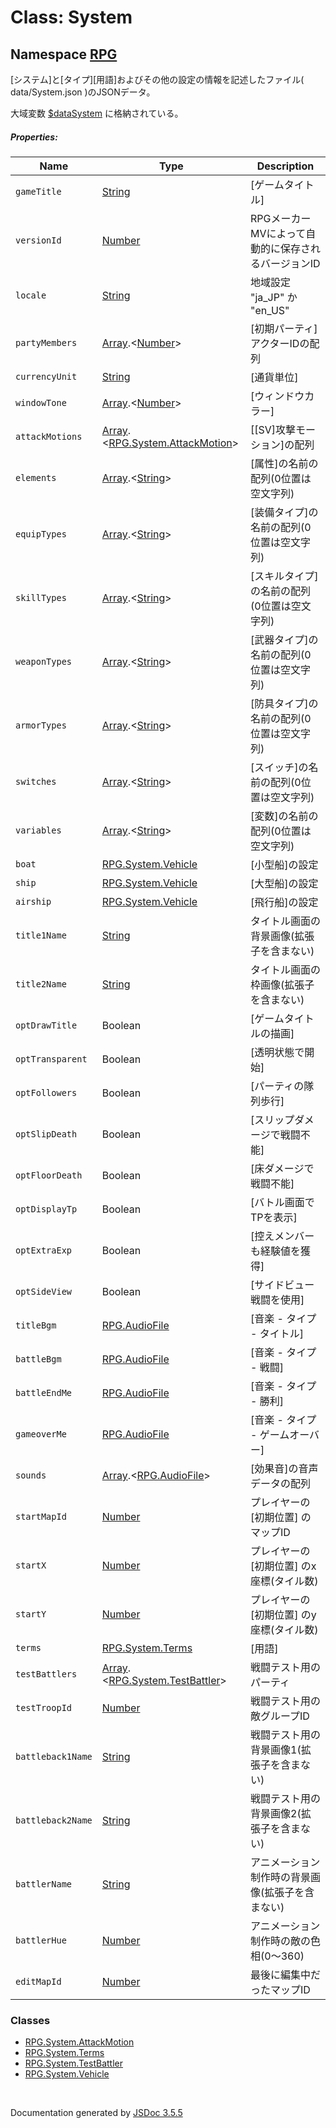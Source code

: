 # Class: System

## Namespace [RPG](RPG.md)

[システム]と[タイプ][用語]およびその他の設定の情報を記述したファイル( data/System.json )のJSONデータ。

大域変数 [$dataSystem](global.md#datasystem-rpgsystem) に格納されている。

##### Properties:

| Name | Type | Description |
| --- | --- | --- |
| `gameTitle` | [String](String.md) | [ゲームタイトル] |
| `versionId` | [Number](Number.md) | RPGメーカーMVによって自動的に保存されるバージョンID |
| `locale` | [String](String.md) | 地域設定 "ja_JP" か "en_US" |
| `partyMembers` | [Array](Array.md).&lt;[Number](Number.md)&gt; | [初期パーティ] アクターIDの配列 |
| `currencyUnit` | [String](String.md) | [通貨単位] |
| `windowTone` | [Array](Array.md).&lt;[Number](Number.md)&gt; | [ウィンドウカラー] |
| `attackMotions` | [Array](Array.md).&lt;[RPG.System.AttackMotion](RPG.System.AttackMotion.md)&gt; | [[SV]攻撃モーション]の配列 |
| `elements` | [Array](Array.md).&lt;[String](String.md)&gt; | [属性]の名前の配列(0位置は空文字列) |
| `equipTypes` | [Array](Array.md).&lt;[String](String.md)&gt; | [装備タイプ]の名前の配列(0位置は空文字列) |
| `skillTypes` | [Array](Array.md).&lt;[String](String.md)&gt; | [スキルタイプ]の名前の配列(0位置は空文字列) |
| `weaponTypes` | [Array](Array.md).&lt;[String](String.md)&gt; | [武器タイプ]の名前の配列(0位置は空文字列) |
| `armorTypes` | [Array](Array.md).&lt;[String](String.md)&gt; | [防具タイプ]の名前の配列(0位置は空文字列) |
| `switches` | [Array](Array.md).&lt;[String](String.md)&gt; | [スイッチ]の名前の配列(0位置は空文字列) |
| `variables` | [Array](Array.md).&lt;[String](String.md)&gt; | [変数]の名前の配列(0位置は空文字列) |
| `boat` | [RPG.System.Vehicle](RPG.System.Vehicle.md) | [小型船]の設定 |
| `ship` | [RPG.System.Vehicle](RPG.System.Vehicle.md) | [大型船]の設定 |
| `airship` | [RPG.System.Vehicle](RPG.System.Vehicle.md) | [飛行船]の設定 |
| `title1Name` | [String](String.md) | タイトル画面の背景画像(拡張子を含まない) |
| `title2Name` | [String](String.md) | タイトル画面の枠画像(拡張子を含まない) |
| `optDrawTitle` | Boolean | [ゲームタイトルの描画] |
| `optTransparent` | Boolean | [透明状態で開始] |
| `optFollowers` | Boolean | [パーティの隊列歩行] |
| `optSlipDeath` | Boolean | [スリップダメージで戦闘不能] |
| `optFloorDeath` | Boolean | [床ダメージで戦闘不能] |
| `optDisplayTp` | Boolean | [バトル画面でTPを表示] |
| `optExtraExp` | Boolean | [控えメンバーも経験値を獲得] |
| `optSideView` | Boolean | [サイドビュー戦闘を使用] |
| `titleBgm` | [RPG.AudioFile](RPG.AudioFile.md) | [音楽 - タイプ - タイトル] |
| `battleBgm` | [RPG.AudioFile](RPG.AudioFile.md) | [音楽 - タイプ - 戦闘] |
| `battleEndMe` | [RPG.AudioFile](RPG.AudioFile.md) | [音楽 - タイプ - 勝利] |
| `gameoverMe` | [RPG.AudioFile](RPG.AudioFile.md) | [音楽 - タイプ - ゲームオーバー] |
| `sounds` | [Array](Array.md).&lt;[RPG.AudioFile](RPG.AudioFile.md)&gt; | [効果音]の音声データの配列 |
| `startMapId` | [Number](Number.md) | プレイヤーの [初期位置] のマップID |
| `startX` | [Number](Number.md) | プレイヤーの [初期位置] のx座標(タイル数) |
| `startY` | [Number](Number.md) | プレイヤーの [初期位置] のy座標(タイル数)|
| `terms` | [RPG.System.Terms](RPG.System.Terms.md) | [用語] |
| `testBattlers` | [Array](Array.md).&lt;[RPG.System.TestBattler](RPG.System.TestBattler.md)&gt; | 戦闘テスト用のパーティ |
| `testTroopId` | [Number](Number.md) | 戦闘テスト用の敵グループID |
| `battleback1Name` | [String](String.md) |  戦闘テスト用の背景画像1(拡張子を含まない) |
| `battleback2Name` | [String](String.md) |  戦闘テスト用の背景画像2(拡張子を含まない) |
| `battlerName` | [String](String.md) | アニメーション制作時の背景画像(拡張子を含まない) |
| `battlerHue` | [Number](Number.md) | アニメーション制作時の敵の色相(0〜360) |
| `editMapId` | [Number](Number.md) | 最後に編集中だったマップID |


### Classes

* [RPG.System.AttackMotion](RPG.System.AttackMotion.md)
* [RPG.System.Terms](RPG.System.Terms.md)
* [RPG.System.TestBattler](RPG.System.TestBattler.md)
* [RPG.System.Vehicle](RPG.System.Vehicle.md)
 <br>

  Documentation generated by [JSDoc 3.5.5](https://github.com/jsdoc3/jsdoc)
